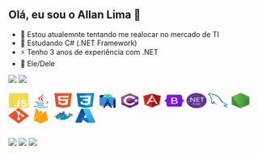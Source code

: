 ## Olá, eu sou o Allan Lima 👋

- 🔭 Estou atualemnte tentando me realocar no mercado de TI
- 🌱 Estudando C# (.NET Framework)
- ⚡ Tenho 3 anos de experiência com .NET
- 🤔 Ele/Dele

<div>
  <img heigth="180em" src="https://github-readme-stats.vercel.app/api?username=Allan-Lima-CODY&show_icons=true&theme=radical" />
  <img heigth="180em" src="https://github-readme-stats.vercel.app/api/top-langs/?username=Allan-Lima-CODY&layout=compact&theme=dracula" />
</div>

<div style="display: inline_block"><br>
  <img align="center" height="30" width="40" src="https://raw.githubusercontent.com/devicons/devicon/master/icons/javascript/javascript-plain.svg">
  <img align="center" height="30" width="40" src="https://raw.githubusercontent.com/devicons/devicon/master/icons/java/java-original.svg">
  <img align="center" height="30" width="40" src="https://raw.githubusercontent.com/devicons/devicon/master/icons/html5/html5-original.svg">
  <img align="center" height="30" width="40" src="https://raw.githubusercontent.com/devicons/devicon/master/icons/css3/css3-original.svg">
  <img align="center" height="30" width="40" src="https://raw.githubusercontent.com/devicons/devicon/55609aa5bd817ff167afce0d965585c92040787a/icons/androidstudio/androidstudio-original.svg">
  <img align="center" height="30" width="40" src="https://raw.githubusercontent.com/devicons/devicon/master/icons/csharp/csharp-original.svg">
  <img align="center" height="30" width="40" src="https://raw.githubusercontent.com/devicons/devicon/55609aa5bd817ff167afce0d965585c92040787a/icons/angularjs/angularjs-original.svg">
  <img align="center" height="30" width="40" src="https://raw.githubusercontent.com/devicons/devicon/55609aa5bd817ff167afce0d965585c92040787a/icons/bootstrap/bootstrap-original.svg">
  <img align="center" height="30" width="40" src="https://raw.githubusercontent.com/devicons/devicon/55609aa5bd817ff167afce0d965585c92040787a/icons/dotnetcore/dotnetcore-original.svg">
  <img align="center" height="30" width="40" src="https://raw.githubusercontent.com/devicons/devicon/55609aa5bd817ff167afce0d965585c92040787a/icons/mysql/mysql-original.svg">
  <img align="center" height="30" width="40" src="https://raw.githubusercontent.com/devicons/devicon/55609aa5bd817ff167afce0d965585c92040787a/icons/nodejs/nodejs-original.svg">
  <img align="center" height="30" width="40" src="https://raw.githubusercontent.com/devicons/devicon/55609aa5bd817ff167afce0d965585c92040787a/icons/git/git-original.svg">
  <img align="center" height="30" width="40" src="https://raw.githubusercontent.com/devicons/devicon/55609aa5bd817ff167afce0d965585c92040787a/icons/firebase/firebase-plain.svg">
  <img align="center" height="30" width="40" src="https://raw.githubusercontent.com/devicons/devicon/55609aa5bd817ff167afce0d965585c92040787a/icons/docker/docker-original.svg">
  <img align="center" height="30" width="40" src="https://raw.githubusercontent.com/devicons/devicon/55609aa5bd817ff167afce0d965585c92040787a/icons/azure/azure-original.svg">
</div>

  ##
 
<div> 
  <a href="https://www.instagram.com/allan.lds/#" target="_blank"><img src="https://img.shields.io/badge/-Instagram-%23E4405F?style=for-the-badge&logo=instagram&logoColor=white" target="_blank"></a>
  <a href = "mailto:lima.allancontato@gmail.com"><img src="https://img.shields.io/badge/-Gmail-%23333?style=for-the-badge&logo=gmail&logoColor=white" target="_blank"></a>
  <a href="www.linkedin.com/in/allan-lima-santos" target="_blank"><img src="https://img.shields.io/badge/-LinkedIn-%230077B5?style=for-the-badge&logo=linkedin&logoColor=white" target="_blank"></a> 
</div>
